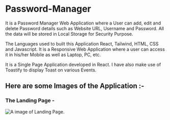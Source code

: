 # Password-Manager
It is a Password Manager Web Application where a User can add, edit and delete Password details such as Website URL, Username and Password. All the data will be stored in Local Storage for Security Purpose.

The Languages used to built this Application React, Tailwind, HTML, CSS and Javascript. It is a Responsive Web Application where a user can access it in his/her Mobile as well as Laptop, PC, etc.

It is a Single Page Application developed in React. I have also make use of Toastify to display Toast on various Events.

## Here are some Images of the Application :-

### The Landing Page -

![A image of Landing Page.](https://ibb.co/FhzBdQB)